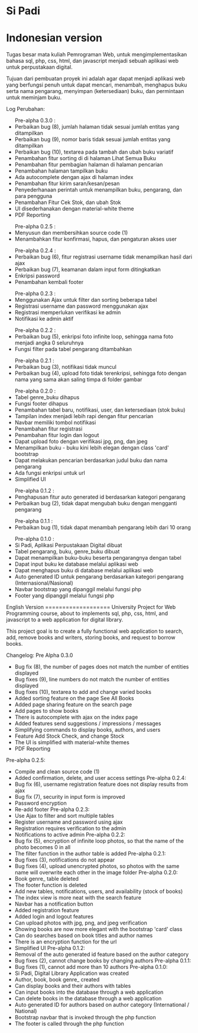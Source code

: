 # Si Padi
Indonesian version
==================
Tugas besar mata kuliah Pemrograman Web, untuk mengimplementasikan bahasa sql, php, css, html, dan javascript menjadi sebuah aplikasi web untuk perpustakaan digital.

Tujuan dari pembuatan proyek ini adalah agar dapat menjadi aplikasi web yang berfungsi penuh untuk dapat mencari, menambah, menghapus buku serta nama pengarang, menyimpan (ketersediaan) buku, dan permintaan untuk meminjam buku.

Log Perubahan:
<ul class="list-group list-group-flush mt-2 text-left">
                    <span class='bg-primary'>Pre-alpha 0.3.0 :</span>
                        <li class="list-group-item">Perbaikan bug (8), jumlah halaman tidak sesuai jumlah entitas yang ditampilkan</li>
                        <li class="list-group-item">Perbaikan bug (9), nomor baris tidak sesuai jumlah entitas yang ditampilkan</li>
                        <li class="list-group-item">Perbaikan bug (10), textarea pada tambah dan ubah buku variatif</li>
                        <li class="list-group-item">Penambahan fitur sorting di di halaman Lihat Semua Buku</li>
                        <li class="list-group-item">Penambahan fitur pembagian halaman di halaman pencarian</li>
                        <li class="list-group-item">Penambahan halaman tampilkan buku</li>
                        <li class="list-group-item">Ada autocomplete dengan ajax di halaman index</li>
                        <li class="list-group-item">Penambahan fitur kirim saran/kesan/pesan</li>
                        <li class="list-group-item">Penyederhanaan perintah untuk menampilkan buku, pengarang, dan para pengguna</li>
                        <li class="list-group-item">Penambahan Fitur Cek Stok, dan ubah Stok</li>
                        <li class="list-group-item">UI disederhanakan dengan material-white theme</li>
                        <li class="list-group-item">PDF Reporting</li>
                    </ul>
                    <ul class="list-group list-group-flush mt-2 text-left">
                    <span class='bg-warning'>Pre-alpha 0.2.5 :</span>
                        <li class="list-group-item">Menyusun dan membersihkan source code (1)</li>
                        <li class="list-group-item">Menambahkan fitur konfirmasi, hapus, dan pengaturan akses user</li>
                    </ul>
                    <ul class="list-group list-group-flush mt-2 text-left">
                    <span class='bg-warning'>Pre-alpha 0.2.4 :</span>
                        <li class="list-group-item">Perbaikan bug (6), fitur registrasi username tidak menampilkan hasil dari ajax</li>
                        <li class="list-group-item">Perbaikan bug (7), keamanan dalam input form ditingkatkan</li>
                        <li class="list-group-item">Enkripsi password</li>
                        <li class="list-group-item">Penambahan kembali footer</li>
                    </ul>
                    <ul class="list-group list-group-flush mt-2 text-left">
                    <span class='bg-warning'>Pre-alpha 0.2.3 :</span>
                        <li class="list-group-item">Menggunakan Ajax untuk filter dan sorting beberapa tabel</li>
                        <li class="list-group-item">Registrasi username dan password menggunakan ajax</li>
                        <li class="list-group-item">Registrasi memperlukan verifikasi ke admin</li>
                        <li class="list-group-item">Notifikasi ke admin aktif</li>
                    </ul>
                    <ul class="list-group list-group-flush mt-2 text-left">
                    <span class='bg-warning'>Pre-alpha 0.2.2 :</span>
                        <li class="list-group-item">Perbaikan bug (5), enkripsi foto infinite loop, sehingga nama foto menjadi angka 0 seluruhnya</li>
                        <li class="list-group-item">Fungsi filter pada tabel pengarang ditambahkan</li>
                    </ul>
                    <ul class="list-group list-group-flush mt-2 text-left">
                    <span class='bg-warning'>Pre-alpha 0.2.1 :</span>
                        <li class="list-group-item">Perbaikan bug (3), notifikasi tidak muncul</li>
                        <li class="list-group-item">Perbaikan bug (4), upload foto tidak terenkripsi, sehingga foto dengan nama yang sama akan saling timpa di folder gambar</li>
                    </ul>
                    <ul class="list-group list-group-flush mt-2 text-left">
                    <span class='bg-primary'>Pre-alpha 0.2.0 :</span>
                        <li class="list-group-item">Tabel genre_buku dihapus</li>
                        <li class="list-group-item">Fungsi footer dihapus</li>
                        <li class="list-group-item">Penambahan tabel baru, notifikasi, user, dan ketersediaan (stok buku)</li>
                        <li class="list-group-item">Tampilan index menjadi lebih rapi dengan fitur pencarian</li>
                        <li class="list-group-item">Navbar memiliki tombol notifikasi</li>
                        <li class="list-group-item">Penambahan fitur registrasi</li>
                        <li class="list-group-item">Penambahan fitur login dan logout</li>
                        <li class="list-group-item">Dapat upload foto dengan verifikasi jpg, png, dan jpeg</li>
                        <li class="list-group-item">Menampilkan buku - buku kini lebih elegan dengan class 'card' bootstrap</li>
                        <li class="list-group-item">Dapat melakukan pencarian berdasarkan judul buku dan nama pengarang</li>
                        <li class="list-group-item">Ada fungsi enkripsi untuk url</li>
                        <li class="list-group-item">Simplified UI</li>
                    </ul>
                    <ul class="list-group list-group-flush mt-2 text-left">
                    <span class='bg-warning'>Pre-alpha 0.1.2 :</span>
                        <li class="list-group-item">Penghapusan fitur auto generated id berdasarkan kategori pengarang</li>
                        <li class="list-group-item">Perbaikan bug (2), tidak dapat mengubah buku dengan mengganti pengarang</li>
                    </ul>
                    <ul class="list-group list-group-flush mt-2 text-left">
                    <span class='bg-warning'>Pre-alpha 0.1.1 :</span>
                        <li class="list-group-item">Perbaikan bug (1), tidak dapat menambah pengarang lebih dari 10 orang</li>
                    </ul>
                    <ul class="list-group list-group-flush mt-2 text-left">
                    <span class='bg-primary'>Pre-alpha 0.1.0 :</span>
                        <li class="list-group-item">Si Padi, Aplikasi Perpustakaan Digital dibuat</li>
                        <li class="list-group-item">Tabel pengarang, buku, genre_buku dibuat</li>
                        <li class="list-group-item">Dapat menampilkan buku-buku beserta pengarangnya dengan tabel</li>
                        <li class="list-group-item">Dapat input buku ke database melalui aplikasi web</li>
                        <li class="list-group-item">Dapat menghapus buku di database melalui aplikasi web</li>
                        <li class="list-group-item">Auto generated ID untuk pengarang berdasarkan kategori pengarang (Internasional/Nasional)</li>
                        <li class="list-group-item">Navbar bootstrap yang dipanggil melalui fungsi php</li>
                        <li class="list-group-item">Footer yang dipanggil melalui fungsi php</li>
                    </ul>
English Version
===================
University Project for Web Programming course, about to implements sql, php, css, html, and javascript to a web application for digital library.

This project goal is to create a fully functional web application to search, add, remove books and writers, storing books, and request to borrow books.

Changelog:
Pre Alpha 0.3.0
- Bug fix (8), the number of pages does not match the number of entities displayed
- Bug fixes (9), line numbers do not match the number of entities displayed
- Bug fixes (10), textarea to add and change varied books
- Added sorting feature on the page See All Books
- Added page sharing feature on the search page
- Add pages to show books
- There is autocomplete with ajax on the index page
- Added features send suggestions / impressions / messages
- Simplifying commands to display books, authors, and users
- Feature Add Stock Check, and change Stock
- The UI is simplified with material-white themes
- PDF Reporting

Pre-alpha 0.2.5:
- Compile and clean source code (1)
- Added confirmation, delete, and user access settings
Pre-alpha 0.2.4:
- Bug fix (6), username registration feature does not display results from ajax
- Bug fix (7), security in input form is improved
- Password encryption
- Re-add footer
Pre-alpha 0.2.3:
- Use Ajax to filter and sort multiple tables
- Register username and password using ajax
- Registration requires verification to the admin
- Notifications to active admin
Pre-alpha 0.2.2:
- Bug fix (5), encryption of infinite loop photos, so that the name of the photo becomes 0 in all
- The filter function in the author table is added
Pre-alpha 0.2.1:
- Bug fixes (3), notifications do not appear
- Bug fixes (4), upload unencrypted photos, so photos with the same name will overwrite each other in the image folder
Pre-alpha 0.2.0:
- Book genre_ table deleted
- The footer function is deleted
- Add new tables, notifications, users, and availability (stock of books)
- The index view is more neat with the search feature
- Navbar has a notification button
- Added registration feature
- Added login and logout features
- Can upload photos with jpg, png, and jpeg verification
- Showing books are now more elegant with the bootstrap 'card' class
- Can do searches based on book titles and author names
- There is an encryption function for the url
- Simplified UI
Pre-alpha 0.1.2:
- Removal of the auto generated id feature based on the author category
- Bug fixes (2), cannot change books by changing authors
Pre-alpha 0.1.1:
- Bug fixes (1), cannot add more than 10 authors
Pre-alpha 0.1.0:
- Si Padi, Digital Library Application was created
- Author, book, book genre_ created
- Can display books and their authors with tables
- Can input books into the database through a web application
- Can delete books in the database through a web application
- Auto generated ID for authors based on author category (International / National)
- Bootstrap navbar that is invoked through the php function
- The footer is called through the php function
